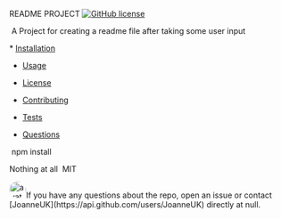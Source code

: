 
  README PROJECT 
[![GitHub license](https://img.shields.io/badge/license-MIT-blue.svg)](https://github.com/JoanneUK)
​

​
A Project for creating a readme file after taking some user input

​* [Installation](#installation)
 
* [Usage](#usage)
 
* [License](#license)
 
* [Contributing](#contributing)
 
* [Tests](#tests)
 
* [Questions](#questions)
 

​
npm install

Nothing at all
​
MIT 
  
<img src="https://avatars3.githubusercontent.com/u/59511977?v=4" alt="avatar" style="border-radius: 16px" width="30" />
​
If you have any questions about the repo, open an issue or contact [JoanneUK](https://api.github.com/users/JoanneUK) directly at null.
  